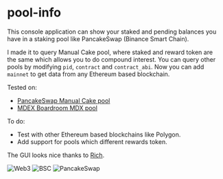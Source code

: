 # pool-info

This console application can show your staked and pending balances you have in a staking pool like PancakeSwap (Binance Smart Chain).

I made it to query Manual Cake pool, where staked and reward token are the same which allows you to do compound interest. 
You can query other pools by modifying `pid`, `contract` and `contract_abi`.
Now you can add `mainnet` to get data from any Ethereum based blockchain.

Tested on:
- [PancakeSwap Manual Cake pool](https://bscscan.com/address/0x73feaa1eE314F8c655E354234017bE2193C9E24E#code)
- [MDEX Boardroom MDX pool](https://bscscan.com/address/0x6aEE12e5Eb987B3bE1BA8e621BE7C4804925bA68#code)

To do:
- Test with other Ethereum based blockchains like Polygon.
- Add support for pools which different rewards token.

The GUI looks nice thanks to [Rich](https://github.com/willmcgugan/rich). 

![Web3](https://img.shields.io/badge/-Web3.py-gray?style=flat&logo=ethereum)
![BSC](https://img.shields.io/badge/-BSC-gray?style=flat&logo=binance)
![PancakeSwap](https://img.shields.io/badge/-%F0%9F%A5%9E%20PancakeSwap-gray?style=flat)
